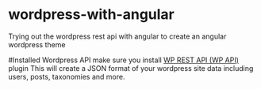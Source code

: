 # wordpress-with-angular
Trying out the wordpress rest api with angular to create an angular wordpress theme

#Installed Wordpress API
make sure you install [WP REST API (WP API)](https://wordpress.org/plugins/json-rest-api/) plugin
This will create a JSON format of your wordpress site data including users, posts, taxonomies and more.